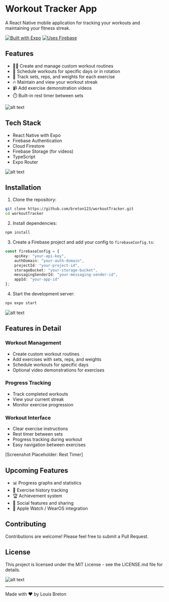 # Workout Tracker App

A React Native mobile application for tracking your workouts and maintaining your fitness streak.

[![Built with Expo](https://img.shields.io/badge/Built%20with-Expo-4630EB.svg?style=flat-square&logo=EXPO&labelColor=f3f3f3&logoColor=000)](https://expo.dev/)
[![Uses Firebase](https://img.shields.io/badge/Uses-Firebase-FFCA28?style=flat-square&logo=firebase&logoColor=black)](https://firebase.google.com/)

## Features

- 🏋️‍♂️ Create and manage custom workout routines
- 📅 Schedule workouts for specific days or in rotation
- 🎯 Track sets, reps, and weights for each exercise
- 🔥 Maintain and view your workout streak
- 📹 Add exercise demonstration videos
- ⏱️ Built-in rest timer between sets

![alt text](https://github.com/breton123/workoutTracker/blob/main/IMG_0948.png?raw=true)

## Tech Stack

- React Native with Expo
- Firebase Authentication
- Cloud Firestore
- Firebase Storage (for videos)
- TypeScript
- Expo Router

![alt text](https://github.com/breton123/workoutTracker/blob/main/IMG_0949.png?raw=true)

## Installation

1. Clone the repository:
```bash
git clone https://github.com/breton123/workoutTracker.git
cd workoutTracker
```

2. Install dependencies:
```bash
npm install
```

3. Create a Firebase project and add your config to `firebaseConfig.ts`:
```typescript
const firebaseConfig = {
    apiKey: "your-api-key",
    authDomain: "your-auth-domain",
    projectId: "your-project-id",
    storageBucket: "your-storage-bucket",
    messagingSenderId: "your-messaging-sender-id",
    appId: "your-app-id"
};
```

4. Start the development server:
```bash
npx expo start
```

![alt text](https://github.com/breton123/workoutTracker/blob/main/IMG_0950.png?raw=true)

## Features in Detail

### Workout Management
- Create custom workout routines
- Add exercises with sets, reps, and weights
- Schedule workouts for specific days
- Optional video demonstrations for exercises

### Progress Tracking
- Track completed workouts
- View your current streak
- Monitor exercise progression

### Workout Interface
- Clear exercise instructions
- Rest timer between sets
- Progress tracking during workout
- Easy navigation between exercises

[Screenshot Placeholder: Rest Timer]

## Upcoming Features

- 📊 Progress graphs and statistics
- 💪 Exercise history tracking
- 🏆 Achievement system
- 🤝 Social features and sharing
- 📱 Apple Watch / WearOS integration

## Contributing

Contributions are welcome! Please feel free to submit a Pull Request.

## License

This project is licensed under the MIT License - see the LICENSE.md file for details.

![alt text](https://github.com/breton123/workoutTracker/blob/main/IMG_0951.png?raw=true)

---

Made with ❤️ by Louis Breton
